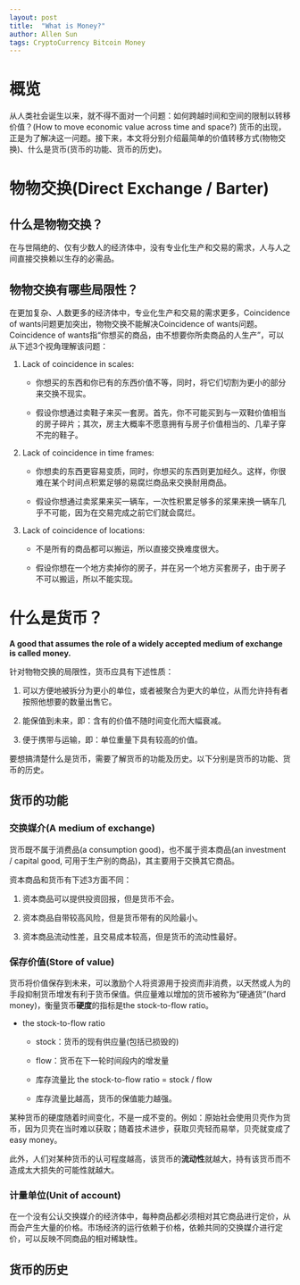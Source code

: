 ```yaml
---
layout: post
title:  "What is Money?"
author: Allen Sun
tags: CryptoCurrency Bitcoin Money
---
```


# 概览

从人类社会诞生以来，就不得不面对一个问题：如何跨越时间和空间的限制以转移价值？(How to move economic value across time and space?) 货币的出现，正是为了解决这一问题。接下来，本文将分别介绍最简单的价值转移方式(物物交换)、什么是货币(货币的功能、货币的历史)。

# 物物交换(Direct Exchange / Barter)

## 什么是物物交换？

在与世隔绝的、仅有少数人的经济体中，没有专业化生产和交易的需求，人与人之间直接交换赖以生存的必需品。

## 物物交换有哪些局限性？

在更加复杂、人数更多的经济体中，专业化生产和交易的需求更多，Coincidence of wants问题更加突出，物物交换不能解决Coincidence of wants问题。Coincidence of wants指“你想买的商品，由不想要你所卖商品的人生产”，可以从下述3个视角理解该问题：

1. Lack of coincidence in scales: 

    - 你想买的东西和你已有的东西价值不等，同时，将它们切割为更小的部分来交换不现实。

    - 假设你想通过卖鞋子来买一套房。首先，你不可能买到与一双鞋价值相当的房子碎片；其次，房主大概率不愿意拥有与房子价值相当的、几辈子穿不完的鞋子。

2. Lack of coincidence in time frames: 

    - 你想卖的东西更容易变质，同时，你想买的东西则更加经久。这样，你很难在某个时间点积累足够的易腐烂商品来交换耐用商品。

    - 假设你想通过卖浆果来买一辆车，一次性积累足够多的浆果来换一辆车几乎不可能，因为在交易完成之前它们就会腐烂。

3. Lack of coincidence of locations: 

    - 不是所有的商品都可以搬运，所以直接交换难度很大。

    - 假设你想在一个地方卖掉你的房子，并在另一个地方买套房子，由于房子不可以搬运，所以不能实现。

# 什么是货币？

**A good that assumes the role of a widely accepted medium of exchange is called money.**

针对物物交换的局限性，货币应具有下述性质：

1. 可以方便地被拆分为更小的单位，或者被聚合为更大的单位，从而允许持有者按照他想要的数量出售它。

2. 能保值到未来，即：含有的价值不随时间变化而大幅衰减。

3. 便于携带与运输，即：单位重量下具有较高的价值。

要想搞清楚什么是货币，需要了解货币的功能及历史。以下分别是货币的功能、货币的历史。

## 货币的功能

### 交换媒介(A medium of exchange)

货币既不属于消费品(a consumption good)，也不属于资本商品(an investment / capital good, 可用于生产别的商品)，其主要用于交换其它商品。

资本商品和货币有下述3方面不同：

1. 资本商品可以提供投资回报，但是货币不会。

2. 资本商品自带较高风险，但是货币带有的风险最小。

3. 资本商品流动性差，且交易成本较高，但是货币的流动性最好。

### 保存价值(Store of value)

货币将价值保存到未来，可以激励个人将资源用于投资而非消费，以天然或人为的手段抑制货币增发有利于货币保值。供应量难以增加的货币被称为“硬通货”(hard money)，衡量货币**硬度**的指标是the stock-to-flow ratio。

- the stock-to-flow ratio

    - stock：货币的现有供应量(包括已损毁的)

    - flow：货币在下一轮时间段内的增发量

    - 库存流量比 the stock-to-flow ratio = stock / flow

    - 库存流量比越高，货币的保值能力越强。

某种货币的硬度随着时间变化，不是一成不变的。例如：原始社会使用贝壳作为货币，因为贝壳在当时难以获取；随着技术进步，获取贝壳轻而易举，贝壳就变成了easy money。

此外，人们对某种货币的认可程度越高，该货币的**流动性**就越大，持有该货币而不造成太大损失的可能性就越大。

### 计量单位(Unit of account)

在一个没有公认交换媒介的经济体中，每种商品都必须相对其它商品进行定价，从而会产生大量的价格。市场经济的运行依赖于价格，依赖共同的交换媒介进行定价，可以反映不同商品的相对稀缺性。

## 货币的历史
